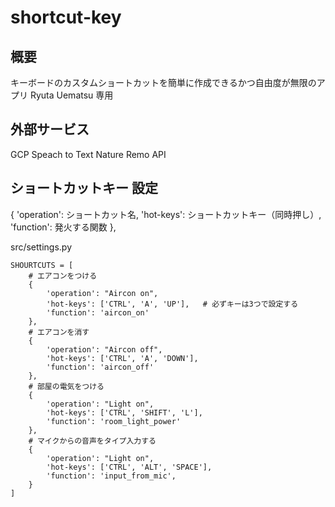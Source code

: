 # shortcut-key
## 概要
キーボードのカスタムショートカットを簡単に作成できるかつ自由度が無限のアプリ
Ryuta Uematsu 専用
## 外部サービス
GCP Speach to Text
Nature Remo API

## ショートカットキー 設定
 {
        'operation': ショートカット名,
        'hot-keys': ショートカットキー（同時押し）, 
        'function': 発火する関数
 },


src/settings.py
```
SHOURTCUTS = [
    # エアコンをつける
    {
        'operation': "Aircon on",
        'hot-keys': ['CTRL', 'A', 'UP'],   # 必ずキーは3つで設定する
        'function': 'aircon_on'
    },
    # エアコンを消す
    {
        'operation': "Aircon off",
        'hot-keys': ['CTRL', 'A', 'DOWN'],
        'function': 'aircon_off'
    },
    # 部屋の電気をつける
    {
        'operation': "Light on",
        'hot-keys': ['CTRL', 'SHIFT', 'L'],
        'function': 'room_light_power'
    },
    # マイクからの音声をタイプ入力する
    {
        'operation': "Light on",
        'hot-keys': ['CTRL', 'ALT', 'SPACE'],
        'function': 'input_from_mic',
    }
]
```
